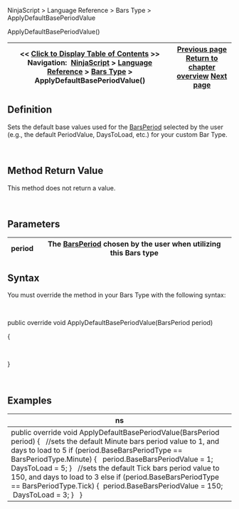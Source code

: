 ﻿


NinjaScript \> Language Reference \> Bars Type \> ApplyDefaultBasePeriodValue






















ApplyDefaultBasePeriodValue()







| \<\< [Click to Display Table of Contents](applydefaultbaseperiodvalue.md) \>\> **Navigation:**     [NinjaScript](ninjascript-1.md) \> [Language Reference](language_reference_wip-1.md) \> [Bars Type](bars_type-1.md) \> ApplyDefaultBasePeriodValue() | [Previous page](addbar-1.md) [Return to chapter overview](bars_type-1.md) [Next page](applydefaultvalue-1.md) |
| --- | --- |











## Definition


Sets the default base values used for the [BarsPeriod](barsperiod-1.md) selected by the user (e.g., the default PeriodValue, DaysToLoad, etc.) for your custom Bar Type.


 


## Method Return Value


This method does not return a value.


 


## Parameters




| period | The [BarsPeriod](barsperiod-1.md) chosen by the user when utilizing this Bars type |
| --- | --- |



## 


## Syntax


You must override the method in your Bars Type with the following syntax:


 


public override void ApplyDefaultBasePeriodValue(BarsPeriod period)


{


 


}


 


## 


## Examples




| ns |
| --- |
| public override void ApplyDefaultBasePeriodValue(BarsPeriod period) {    //sets the default Minute bars period value to 1, and days to load to 5 if (period.BaseBarsPeriodType \=\= BarsPeriodType.Minute) {    period.BaseBarsPeriodValue \= 1;    DaysToLoad \= 5; }    //sets the default Tick bars period value to 150, and days to load to 3 else if (period.BaseBarsPeriodType \=\= BarsPeriodType.Tick) {  period.BaseBarsPeriodValue \= 150;  DaysToLoad \= 3; }   } |









